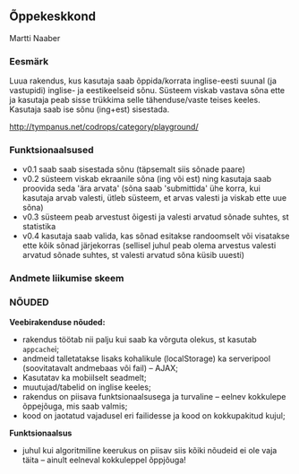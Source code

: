 ## Õppekeskkond
Martti Naaber

### Eesmärk
Luua rakendus, kus kasutaja saab õppida/korrata inglise-eesti suunal (ja vastupidi) inglise- ja eestikeelseid sõnu. Süsteem viskab vastava sõna ette ja kasutaja peab sisse trükkima selle tähenduse/vaste teises keeles. Kasutaja saab ise sõnu (ing+est) sisestada.

http://tympanus.net/codrops/category/playground/

### Funktsionaalsused
* v0.1 saab saab sisestada sõnu (täpsemalt siis sõnade paare)
* v0.2 süsteem viskab ekraanile sõna (ing või est) ning kasutaja saab proovida seda 'ära arvata' (sõna saab 'submittida' ühe korra, kui kasutaja arvab valesti, ütleb süsteem, et arvas valesti ja viskab ette uue sõna)
* v0.3 süsteem peab arvestust õigesti ja valesti arvatud sõnade suhtes, st statistika
* v0.4 kasutaja saab valida, kas sõnad esitakse randoomselt või visatakse ette kõik sõnad järjekorras (sellisel juhul peab olema arvestus valesti arvatud sõnade suhtes, st valesti arvatud sõna küsib uuesti)

### Andmete liikumise skeem

### NÕUDED

**Veebirakenduse nõuded:**
  * rakendus töötab nii palju kui saab ka võrguta olekus, st kasutab `appcache`i;
  * andmeid talletatakse lisaks kohalikule (localStorage) ka serveripool (soovitatavalt andmebaas või fail) – AJAX;
  * Kasutatav ka mobiilselt seadmelt;
  * muutujad/tabelid on inglise keeles;
  * rakendus on piisava funktsionaalsusega ja turvaline – eelnev kokkulepe õppejõuga, mis saab valmis;
  * kood on jaotatud vajadusel eri failidesse ja kood on kokkupakitud kujul;

**Funktsionaalsus**
  * juhul kui algoritmiline keerukus on piisav siis kõiki nõudeid ei ole vaja täita – ainult eelneval kokkuleppel õppjõuga!

